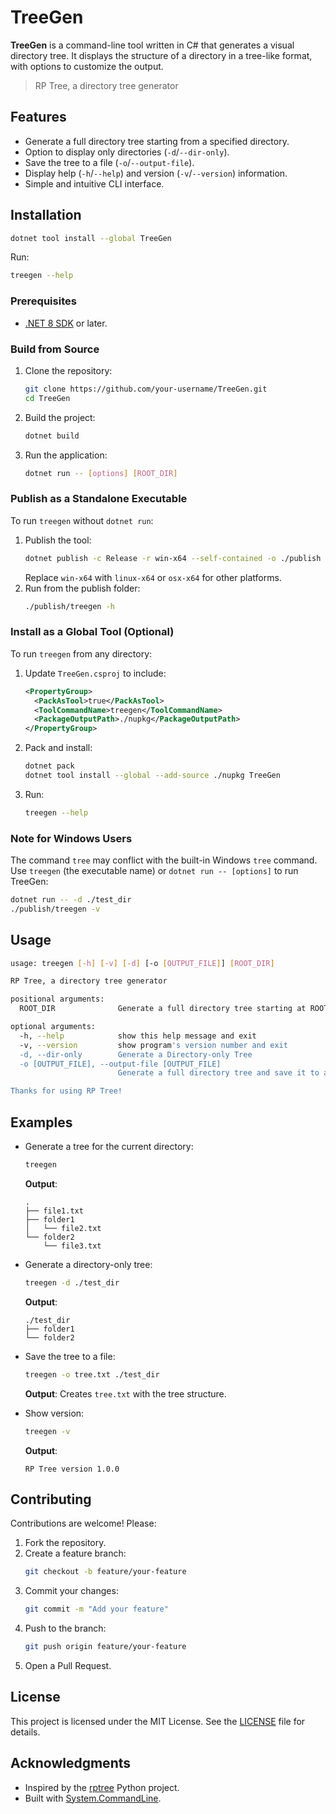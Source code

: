 # TreeGen

**TreeGen** is a command-line tool written in C# that generates a visual directory tree. It displays the structure of a directory in a tree-like format, with options to customize the output.

> RP Tree, a directory tree generator

## Features

- Generate a full directory tree starting from a specified directory.
- Option to display only directories (`-d`/`--dir-only`).
- Save the tree to a file (`-o`/`--output-file`).
- Display help (`-h`/`--help`) and version (`-v`/`--version`) information.
- Simple and intuitive CLI interface.

## Installation

```bash
dotnet tool install --global TreeGen
```
Run:
```bash
treegen --help
```
### Prerequisites
- [.NET 8 SDK](https://dotnet.microsoft.com/download/dotnet/8.0) or later.

### Build from Source
1. Clone the repository:
   ```bash
   git clone https://github.com/your-username/TreeGen.git
   cd TreeGen
   ```
2. Build the project:
   ```bash
   dotnet build
   ```
3. Run the application:
   ```bash
   dotnet run -- [options] [ROOT_DIR]
   ```

### Publish as a Standalone Executable
To run `treegen` without `dotnet run`:
1. Publish the tool:
   ```bash
   dotnet publish -c Release -r win-x64 --self-contained -o ./publish
   ```
   Replace `win-x64` with `linux-x64` or `osx-x64` for other platforms.
2. Run from the publish folder:
   ```bash
   ./publish/treegen -h
   ```

### Install as a Global Tool (Optional)
To run `treegen` from any directory:
1. Update `TreeGen.csproj` to include:
   ```xml
   <PropertyGroup>
     <PackAsTool>true</PackAsTool>
     <ToolCommandName>treegen</ToolCommandName>
     <PackageOutputPath>./nupkg</PackageOutputPath>
   </PropertyGroup>
   ```
2. Pack and install:
   ```bash
   dotnet pack
   dotnet tool install --global --add-source ./nupkg TreeGen
   ```
3. Run:
   ```bash
   treegen --help
   ```

### Note for Windows Users
The command `tree` may conflict with the built-in Windows `tree` command. Use `treegen` (the executable name) or `dotnet run -- [options]` to run TreeGen:
```bash
dotnet run -- -d ./test_dir
./publish/treegen -v
```

## Usage

```bash
usage: treegen [-h] [-v] [-d] [-o [OUTPUT_FILE]] [ROOT_DIR]

RP Tree, a directory tree generator

positional arguments:
  ROOT_DIR              Generate a full directory tree starting at ROOT_DIR

optional arguments:
  -h, --help            show this help message and exit
  -v, --version         show program's version number and exit
  -d, --dir-only        Generate a Directory-only Tree
  -o [OUTPUT_FILE], --output-file [OUTPUT_FILE]
                        Generate a full directory tree and save it to a file.

Thanks for using RP Tree!
```

## Examples

- Generate a tree for the current directory:
  ```bash
  treegen
  ```
  **Output**:
  ```
  .
  ├── file1.txt
  ├── folder1
  │   └── file2.txt
  └── folder2
      └── file3.txt
  ```

- Generate a directory-only tree:
  ```bash
  treegen -d ./test_dir
  ```
  **Output**:
  ```
  ./test_dir
  ├── folder1
  └── folder2
  ```

- Save the tree to a file:
  ```bash
  treegen -o tree.txt ./test_dir
  ```
  **Output**: Creates `tree.txt` with the tree structure.

- Show version:
  ```bash
  treegen -v
  ```
  **Output**:
  ```
  RP Tree version 1.0.0
  ```

## Contributing

Contributions are welcome! Please:
1. Fork the repository.
2. Create a feature branch:
   ```bash
   git checkout -b feature/your-feature
   ```
3. Commit your changes:
   ```bash
   git commit -m "Add your feature"
   ```
4. Push to the branch:
   ```bash
   git push origin feature/your-feature
   ```
5. Open a Pull Request.

## License

This project is licensed under the MIT License. See the [LICENSE](LICENSE) file for details.

## Acknowledgments

- Inspired by the [rptree](https://github.com/realpython/rptree) Python project.
- Built with [System.CommandLine](https://github.com/dotnet/command-line-api).
